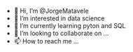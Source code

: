 - 👋 Hi, I’m @JorgeMatavele
- 👀 I’m interested in data science
- 🌱 I’m currently learning pyton and SQL
- 💞️ I’m looking to collaborate on ...
- 📫 How to reach me ...

<!---
JorgeMatavele/JorgeMatavele is a ✨ special ✨ repository because its `README.md` (this file) appears on your GitHub profile.
You can click the Preview link to take a look at your changes.
--->
